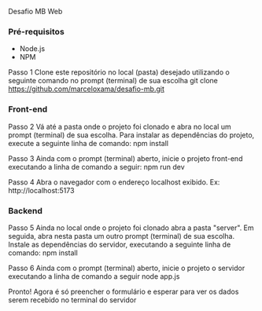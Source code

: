Desafio MB Web

### Pré-requisitos
- Node.js
- NPM

Passo 1
Clone este repositório no local (pasta) desejado utilizando o seguinte comando no prompt (terminal) de sua escolha
git clone https://github.com/marceloxama/desafio-mb.git

### Front-end

Passo 2
Vá até a pasta onde o projeto foi clonado e abra no local um prompt (terminal) de sua escolha. Para instalar as dependências do projeto, execute a seguinte linha de comando:
npm install

Passo 3
Ainda com o prompt (terminal) aberto, inicie o projeto front-end executando a linha de comando a seguir:
npm run dev

Passo 4
Abra o navegador com o endereço localhost exibido. Ex: http://localhost:5173

### Backend

Passo 5
Ainda no local onde o projeto foi clonado abra a pasta "server". Em seguida, abra nesta pasta um outro prompt (terminal) de sua escolha. Instale as dependências do servidor, executando a seguinte linha de comando:
npm install

Passo 6
Ainda com o prompt (terminal) aberto, inicie o projeto o servidor executando a linha de comando a seguir
node app.js

Pronto! Agora é só preencher o formulário e esperar para ver os dados serem recebido no terminal do servidor 

